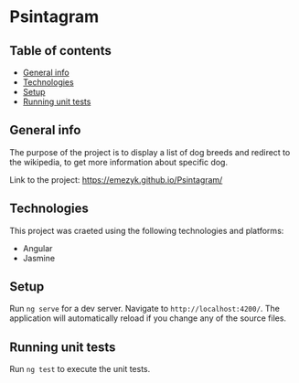 # Psintagram

## Table of contents
* [General info](#general-info)
* [Technologies](#technologies)
* [Setup](#setup)
* [Running unit tests](#running-unit-tests)

## General info

The purpose of the project is to display a list of dog breeds and redirect to the wikipedia, to get more information about specific dog.

Link to the project: https://emezyk.github.io/Psintagram/
	
## Technologies
This project was craeted using the following technologies and platforms:
* Angular
* Jasmine
	
## Setup
Run `ng serve` for a dev server. Navigate to `http://localhost:4200/`. The application will automatically reload if you change any of the source files.

## Running unit tests

Run `ng test` to execute the unit tests.

